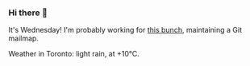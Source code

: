 ### Hi there :wave:

It's Wednesday! I'm probably working for [this bunch](https://github.com/kohofinancial), maintaining a Git mailmap.

Weather in Toronto: light rain, at +10°C.
